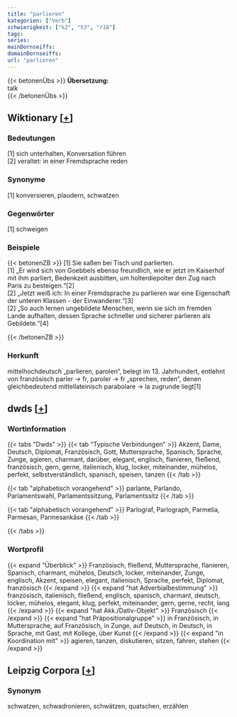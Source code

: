 ```yaml
---
title: "parlieren"
kategorien: ["Verb"]
schwierigkeit: ["k2", "h3", "r18"]
tags:
series:
mainDornseiffs:
domainDornseiffs:
url: "parlieren"
---
```


{{< betonenÜbs >}}
**Übersetzung:**  
talk  
{{< /betonenÜbs >}}

## Wiktionary [[+](https://de.wiktionary.org/wiki/parlieren)]

### Bedeutungen
[1] sich unterhalten, Konversation führen  
[2] veraltet: in einer Fremdsprache reden  

### Synonyme
[1] konversieren, plaudern, schwatzen  

### Gegenwörter
[1] schweigen  

### Beispiele
{{< betonenZB >}}
[1] Sie saßen bei Tisch und parlierten.  
[1] „Er wird sich von Goebbels ebenso freundlich, wie er jetzt im Kaiserhof mit ihm parliert, Bedenkzeit ausbitten, um holterdiepolter den Zug nach Paris zu besteigen.“[2]  
[2] „Jetzt weiß ich: In einer Fremdsprache zu parlieren war eine Eigenschaft der unteren Klassen - der Einwanderer.“[3]  
[2] „So auch lernen ungebildete Menschen, wenn sie sich im fremden Lande aufhalten, dessen Sprache schneller und sicherer parlieren als Gebildete.“[4]  

{{< /betonenZB >}}
### Herkunft
mittelhochdeutsch „parlieren, parolen“, belegt im 13. Jahrhundert, entlehnt von französisch parler → fr, paroler → fr „sprechen, reden“, denen gleichbedeutend mittellateinisch parabolare → la zugrunde liegt[1]  



## dwds [[+](https://www.dwds.de/wb/parlieren)]

### Wortinformation
{{< tabs "Dwds" >}}
{{< tab "Typische Verbindungen" >}}
Akzent, Dame, Deutsch, Diplomat, Französisch, Gott, Muttersprache, Spanisch, Sprache, Zunge, agieren, charmant, darüber, elegant, englisch, flanieren, fließend, französisch, gern, gerne, italienisch, klug, locker, miteinander, mühelos, perfekt, selbstverständlich, spanisch, speisen, tanzen
{{< /tab >}}

{{< tab "alphabetisch vorangehend" >}}
parlante, Parlando, Parlamentswahl, Parlamentssitzung, Parlamentssitz
{{< /tab >}}

{{< tab "alphabetisch vorangehend" >}}
Parlograf, Parlograph, Parmelia, Parmesan, Parmesankäse
{{< /tab >}}

{{< /tabs >}}

### Wortprofil
{{< expand "Überblick" >}} Französisch, fließend, Muttersprache, flanieren, Spanisch, charmant, mühelos, Deutsch, locker, miteinander, Zunge, englisch, Akzent, speisen, elegant, italienisch, Sprache, perfekt, Diplomat, französisch {{< /expand >}}
{{< expand "hat Adverbialbestimmung" >}} französisch, italienisch, fließend, englisch, spanisch, charmant, deutsch, locker, mühelos, elegant, klug, perfekt, miteinander, gern, gerne, recht, lang {{< /expand >}}
{{< expand "hat Akk./Dativ-Objekt" >}} Französisch {{< /expand >}}
{{< expand "hat Präpositionalgruppe" >}} in Französisch, in Muttersprache, auf Französisch, in Zunge, auf Deutsch, in Deutsch, in Sprache, mit Gast, mit Kollege, über Kunst {{< /expand >}}
{{< expand "in Koordination mit" >}} agieren, tanzen, diskutieren, sitzen, fahren, stehen {{< /expand >}}

## Leipzig Corpora [[+](https://corpora.uni-leipzig.de/en/res?word=parlieren&corpusId=deu_newscrawl-public_2018)]


### Synonym
schwatzen, schwadronieren, schwätzen, quatschen, erzählen


